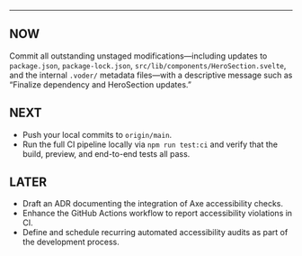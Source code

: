 ---
## NOW

Commit all outstanding unstaged modifications—including updates to `package.json`, `package-lock.json`, `src/lib/components/HeroSection.svelte`, and the internal `.voder/` metadata files—with a descriptive message such as “Finalize dependency and HeroSection updates.”

## NEXT

- Push your local commits to `origin/main`.  
- Run the full CI pipeline locally via `npm run test:ci` and verify that the build, preview, and end-to-end tests all pass.

## LATER

- Draft an ADR documenting the integration of Axe accessibility checks.  
- Enhance the GitHub Actions workflow to report accessibility violations in CI.  
- Define and schedule recurring automated accessibility audits as part of the development process.